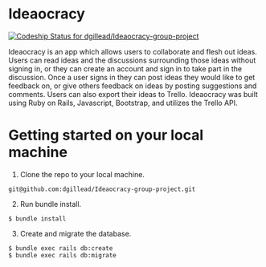 # Ideaocracy

[ ![Codeship Status for dgillead/Ideaocracy-group-project](https://app.codeship.com/projects/a23519b0-6807-0135-ef0f-0ed54c158a94/status?branch=master)](https://app.codeship.com/projects/241165)

Ideaocracy is an app which allows users to collaborate and flesh out ideas. Users can read ideas and the discussions surrounding those ideas without signing in, or they can create an account and sign in to take part in the discussion. Once a user signs in they can post ideas they would like to get feedback on, or give others feedback on ideas by posting suggestions and comments. Users can also export their ideas to Trello. Ideaocracy was built using Ruby on Rails, Javascript, Bootstrap, and utilizes the Trello API.

# Getting started on your local machine

1. Clone the repo to your local machine.
```
git@github.com:dgillead/Ideaocracy-group-project.git
```

2. Run bundle install.
```
$ bundle install
```

3. Create and migrate the database.
```
$ bundle exec rails db:create
$ bundle exec rails db:migrate
```
